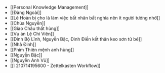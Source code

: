 - [[Personal Knowledge Management]]
- [[Đàng Ngoài]]
- [[Lê Hoàn bị cho là làm việc bất nhân bất nghĩa nên ít người tưởng nhớ]]
- [[Chúa Nguyễn]]
- [[Giao Châu thất hùng]]
- [[Vụ án Lệ Chi Viên]]
- [[Đinh Bộ Lĩnh, Nguyễn Bặc, Đinh Điền kết thân keo sơn từ bé]]
- [[Nhà Đinh]]
- [[Phim Thiên mệnh anh hùng]]
- [[Nguyễn Bặc]]
- [[Nguyễn Anh Vũ]]
- [[❕ 210714195600 - Zettelkasten Workflow]]
